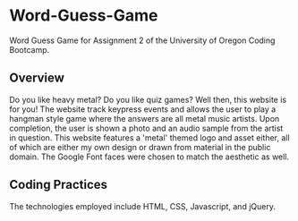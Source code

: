 # Word-Guess-Game
Word Guess Game for Assignment 2 of the University of Oregon Coding Bootcamp.

## Overview

Do you like heavy metal? Do you like quiz games? Well then, this website is for you! The website track keypress events and allows the user to play a hangman style game where the answers are all metal music artists. Upon completion, the user is shown a photo and an audio sample from the artist in question. This website features a 'metal' themed logo and asset either, all of which are either my own design or drawn from material in the public domain. The Google Font faces were chosen to match the aesthetic as well.

## Coding Practices

The technologies employed include HTML, CSS, Javascript, and jQuery.
